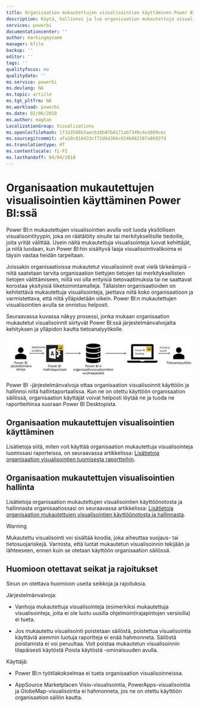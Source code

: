 ```yaml
---
title: Organisaation mukautettujen visualisointien käyttäminen Power BI:ssä
description: Käytä, hallinnoi ja luo organisaation mukautettuja visualisointeja Power BI:ssä
services: powerbi
documentationcenter: ''
author: markingmyname
manager: kfile
backup: ''
editor: ''
tags: ''
qualityfocus: no
qualitydate: ''
ms.service: powerbi
ms.devlang: NA
ms.topic: article
ms.tgt_pltfrm: NA
ms.workload: powerbi
ms.date: 02/06/2018
ms.author: maghan
LocalizationGroup: Visualizations
ms.openlocfilehash: 1f3a3586b3aecb10b07bd171ab7349c4e1089cec
ms.sourcegitcommit: afa10c016433cf72d6d366c024b862187a8692fd
ms.translationtype: HT
ms.contentlocale: fi-FI
ms.lasthandoff: 04/04/2018
---
```

# <a name="using-organization-custom-visuals-in-power-bi"></a>Organisaation mukautettujen visualisointien käyttäminen Power BI:ssä

Power BI:n mukautettujen visualisointien avulla voit luoda yksilöllisen visualisointityypin, joka on räätälöity sinulle tai merkityksellisille tiedoille, joita yrität välittää. Usein näitä mukautettuja visualisointeja luovat kehittäjät, ja niitä luodaan, kun Power BI:hin sisältyvä laaja visualisointivalikoima ei täysin vastaa heidän tarpeitaan. 

Joissakin organisaatioissa mukautetut visualisoinnit ovat vielä tärkeämpiä – niitä saatetaan tarvita organisaation tiettyjen tietojen tai merkityksellisten tietojen välittämiseen, niillä voi olla erityisiä tietovaatimuksia tai ne saattavat korostaa yksityisiä liiketoimintamalleja. Tällaisten organisaatioiden on kehitettävä mukautettuja visualisointeja, jaettava niitä koko organisaatioon ja varmistettava, että niitä ylläpidetään oikein. Power BI:n mukautettujen visualisointien avulla se onnistuu helposti.

Seuraavassa kuvassa näkyy prosessi, jonka mukaan organisaation mukautetut visualisoinnit siirtyvät Power BI:ssä järjestelmänvalvojalta kehityksen ja ylläpidon kautta tietoanalyytikolle.

![](media/power-bi-custom-visuals-organizational/custom-visual-org-01.jpg)

Power BI -järjestelmänvalvoja ottaa organisaation visualisoinnit käyttöön ja hallinnoi niitä hallintaportaalissa. Kun ne on otettu käyttöön organisaation säilössä, organisaation käyttäjät voivat helposti löytää ne ja tuoda ne raportteihinsa suoraan Power BI Desktopista.

## <a name="using-organizational-custom-visuals"></a>Organisaation mukautettujen visualisointien käyttäminen

Lisätietoja siitä, miten voit käyttää organisaation mukautettuja visualisointeja luomissasi raporteissa, on seuraavassa artikkelissa: [Lisätietoja organisaation visualisointien tuomisesta raportteihin](power-bi-custom-visuals.md).
 
## <a name="administering-organizational-custom-visuals"></a>Organisaation mukautettujen visualisointien hallinta

Lisätietoja organisaation mukautettujen visualisointien käyttöönotosta ja hallinnasta organisaatiossasi on seuraavassa artikkelissa: [Lisätietoja organisaation mukautettujen visualisointien käyttöönotosta ja hallinnasta](https://go.microsoft.com/fwlink/?linkid=866790).

> [!WARNING]
> Mukautettu visualisointi voi sisältää koodia, joka aiheuttaa suojaus- tai tietosuojariskejä. Varmista, että luotat mukautetun visualisoinnin tekijään ja lähteeseen, ennen kuin se otetaan käyttöön organisaation säilössä. 
> 

## <a name="considerations-and-limitations"></a>Huomioon otettavat seikat ja rajoitukset
 
Sinun on otettava huomioon useita seikkoja ja rajoituksia.
 
Järjestelmänvalvoja:

* Vanhoja mukautettuja visualisointeja (esimerkiksi mukautettuja visualisointeja, joita ei ole luotu uusilla ohjelmointirajapintojen versioilla) ei tueta.

* Jos mukautettu visualisointi poistetaan säilöstä, poistettua visualisointia käyttäviä aiemmin luotuja raportteja ei enää hahmonneta. Säilöstä poistamista ei voi peruuttaa. Voit poistaa mukautetun visualisoinnin tilapäisesti käytöstä Poista käytöstä -ominaisuuden avulla.
 
Käyttäjä:

* Power BI:n työtilakokoelmaa ei tueta organisaation visualisoinneissa.

* AppSource Marketplacen Visio-visualisointia, PowerApps-visualisointia ja GlobeMap-visualisointia ei hahmonneta, jos ne on otettu käyttöön organisaation säilön kautta.
